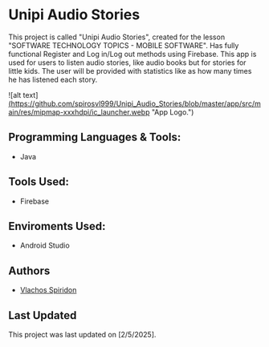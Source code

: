# Unipi Audio Stories

This project is called "Unipi Audio Stories", created for the lesson "SOFTWARE TECHNOLOGY TOPICS - MOBILE SOFTWARE". Has fully functional Register and Log in/Log out methods using Firebase. This app is used for users to listen audio stories, like audio books but for stories for little kids. The user will be provided with statistics like as how many times he has listened each story. 


![alt text]<a href="https://www.linkedin.com/in/spiridon-vlachos-65ba78204/">(https://github.com/spirosvl999/Unipi_Audio_Stories/blob/master/app/src/main/res/mipmap-xxxhdpi/ic_launcher.webp "App Logo.")

## Programming Languages & Tools:

- Java

## Tools Used:
 
- Firebase

## Enviroments Used:

- Android Studio

## Authors

- [Vlachos Spiridon](https://github.com/spirosvl999)

## Last Updated
This project was last updated on [2/5/2025].
